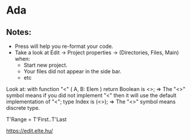 # Ada

## Notes:
* Press <Tab> will help you re-format your code.
* Take a look at Edit -> Project properties -> (Directories, Files, Main) when:
  * Start new project.
  * Your files did not appear in the side bar.
  * etc

Look at:
	with function "<" ( A, B: Elem ) return Boolean is <>;
	=> The "<>" symbol means if you did not implement "<" then it will use the default implementation of "<";
	type Index is (<>);
	=> The "<>" symbol means discrete type.
	
T'Range = T'First..T'Last

https://edit.elte.hu/